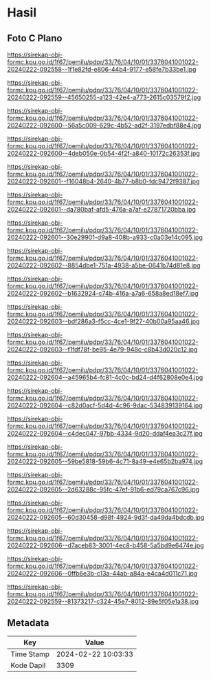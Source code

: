 # Hasil

## Foto C Plano

https://sirekap-obj-formc.kpu.go.id/1f67/pemilu/pdpr/33/76/04/10/01/3376041001022-20240222-092558--1f1e82fd-e806-44b4-9177-e58fe7b33be1.jpg

https://sirekap-obj-formc.kpu.go.id/1f67/pemilu/pdpr/33/76/04/10/01/3376041001022-20240222-092559--45650255-a123-42e4-a773-2615c03579f2.jpg

https://sirekap-obj-formc.kpu.go.id/1f67/pemilu/pdpr/33/76/04/10/01/3376041001022-20240222-092600--56a5c009-629c-4b52-ad2f-3197edbf88e4.jpg

https://sirekap-obj-formc.kpu.go.id/1f67/pemilu/pdpr/33/76/04/10/01/3376041001022-20240222-092600--4deb050e-0b54-4f2f-a840-10172c26353f.jpg

https://sirekap-obj-formc.kpu.go.id/1f67/pemilu/pdpr/33/76/04/10/01/3376041001022-20240222-092601--f16048b4-2640-4b77-b8b0-fdc9472f9387.jpg

https://sirekap-obj-formc.kpu.go.id/1f67/pemilu/pdpr/33/76/04/10/01/3376041001022-20240222-092601--da780baf-afd5-476a-a7af-e27871720bba.jpg

https://sirekap-obj-formc.kpu.go.id/1f67/pemilu/pdpr/33/76/04/10/01/3376041001022-20240222-092601--30e29901-d9a8-408b-a933-c0a03e14c095.jpg

https://sirekap-obj-formc.kpu.go.id/1f67/pemilu/pdpr/33/76/04/10/01/3376041001022-20240222-092602--8854dbe1-751a-4938-a5be-0641b74d81e8.jpg

https://sirekap-obj-formc.kpu.go.id/1f67/pemilu/pdpr/33/76/04/10/01/3376041001022-20240222-092602--b1632924-c74b-416a-a7a6-658a8ed18ef7.jpg

https://sirekap-obj-formc.kpu.go.id/1f67/pemilu/pdpr/33/76/04/10/01/3376041001022-20240222-092603--bdf286a3-f5cc-4ce1-9f27-40b00a95aa46.jpg

https://sirekap-obj-formc.kpu.go.id/1f67/pemilu/pdpr/33/76/04/10/01/3376041001022-20240222-092603--f1fdf78f-be95-4e79-948c-c8b43d020c12.jpg

https://sirekap-obj-formc.kpu.go.id/1f67/pemilu/pdpr/33/76/04/10/01/3376041001022-20240222-092604--a45965b4-fc81-4c0c-bd24-d4f62808e0e4.jpg

https://sirekap-obj-formc.kpu.go.id/1f67/pemilu/pdpr/33/76/04/10/01/3376041001022-20240222-092604--c82d0acf-5d4d-4c96-9dac-534839139164.jpg

https://sirekap-obj-formc.kpu.go.id/1f67/pemilu/pdpr/33/76/04/10/01/3376041001022-20240222-092604--c4dec047-97bb-4334-9d20-ddaf4ea3c27f.jpg

https://sirekap-obj-formc.kpu.go.id/1f67/pemilu/pdpr/33/76/04/10/01/3376041001022-20240222-092605--59be5818-59b6-4c71-8a49-e4e65b2ba974.jpg

https://sirekap-obj-formc.kpu.go.id/1f67/pemilu/pdpr/33/76/04/10/01/3376041001022-20240222-092605--2d63288c-95fc-47ef-91b6-ed79ca767c96.jpg

https://sirekap-obj-formc.kpu.go.id/1f67/pemilu/pdpr/33/76/04/10/01/3376041001022-20240222-092605--60d30458-d98f-4924-9d3f-da49da4bdcdb.jpg

https://sirekap-obj-formc.kpu.go.id/1f67/pemilu/pdpr/33/76/04/10/01/3376041001022-20240222-092606--d7aceb83-3001-4ec8-b458-5a5bd9e6474e.jpg

https://sirekap-obj-formc.kpu.go.id/1f67/pemilu/pdpr/33/76/04/10/01/3376041001022-20240222-092606--0ffb6e3b-c13a-44ab-a84a-e4ca4d011c71.jpg

https://sirekap-obj-formc.kpu.go.id/1f67/pemilu/pdpr/33/76/04/10/01/3376041001022-20240222-092559--81373217-c324-45e7-8012-89e5f05e1a38.jpg


## Metadata

| Key        | Value               |
| ---------- | ------------------- |
| Time Stamp | 2024-02-22 10:03:33 |
| Kode Dapil | 3309                |



